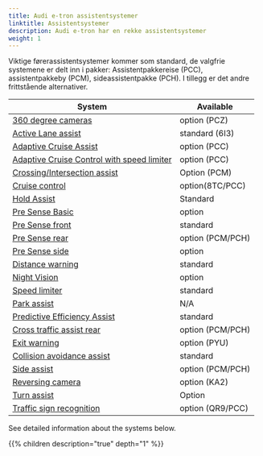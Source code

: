 ```yaml
---
title: Audi e-tron assistentsystemer
linktitle: Assistentsystemer
description: Audi e-tron har en rekke assistentsystemer
weight: 1
---
```


Viktige førerassistentsystemer kommer som standard, de valgfrie systemene er delt inn i pakker: Assistentpakkereise (PCC), assistentpakkeby (PCM), sideassistentpakke (PCH). I tillegg er det andre frittstående alternativer.

| **System**    | **Available** |
| ----------- | ----------- |
| [360 degree cameras](360camera) | option (PCZ) |
| [Active Lane assist](activelaneassist) | standard (6I3)|
| [Adaptive Cruise Assist](adaptivecruiseassist) | option (PCC) |
| [Adaptive Cruise Control with speed limiter](adaptivecruisecontrol) | option (PCC) |
| [Crossing/Intersection assist](crossingassist) | Option (PCM) |
| [Cruise control](cruisecontrol) | option(8TC/PCC) |
| [Hold Assist](holdassist) | Standard |
| [Pre Sense Basic](presensebasic) | option |
| [Pre Sense front](presensefront) | standard |
| [Pre Sense rear](presenserear) | option (PCM/PCH) |
| [Pre Sense side](presenseside) | option |
| [Distance warning](distancewarning) | standard |
| [Night Vision](nightvision) | option |
| [Speed limiter](speedlimiter) | standard |
| [Park assist](parkassist) | N/A |
| [Predictive Efficiency Assist](predictiveefficiencyassist) | standard |
| [Cross traffic assist rear](crosstrafficassistrear) | option (PCM/PCH) |
| [Exit warning](exitwarning) | option (PYU) |
| [Collision avoidance assist](collisionavoidanceassist) | standard |
| [Side assist](sideassist) | option (PCM/PCH) |
| [Reversing camera](reversingcamera) | option (KA2) |
| [Turn assist](turnassist) | Option  |
| [Traffic sign recognition](trafficsignrecognition) | option (QR9/PCC) |


See detailed information about the systems below.

{{% children description="true" depth="1" %}}
